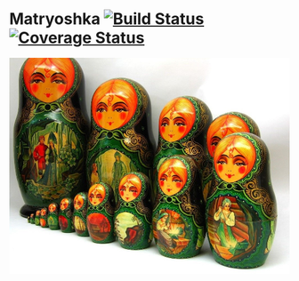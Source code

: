 Matryoshka [![Build Status](https://travis-ci.org/nodar-chkuaselidze/matryoshka.svg?branch=master)](https://travis-ci.org/nodar-chkuaselidze/matryoshka) [![Coverage Status](https://img.shields.io/coveralls/nodar-chkuaselidze/matryoshka.svg)](https://coveralls.io/r/nodar-chkuaselidze/matryoshka?branch=master)
=====

![Matryoshka](/rs/Matryoshka.jpg "Matryoshka")
